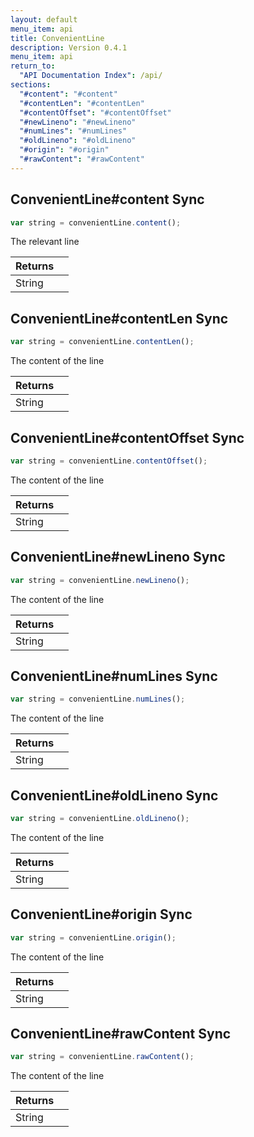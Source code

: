```yaml
---
layout: default
menu_item: api
title: ConvenientLine
description: Version 0.4.1
menu_item: api
return_to:
  "API Documentation Index": /api/
sections:
  "#content": "#content"
  "#contentLen": "#contentLen"
  "#contentOffset": "#contentOffset"
  "#newLineno": "#newLineno"
  "#numLines": "#numLines"
  "#oldLineno": "#oldLineno"
  "#origin": "#origin"
  "#rawContent": "#rawContent"
---
```


## <a name="content"></a><span>ConvenientLine#</span>content <span class="tags"><span class="sync">Sync</span></span>

```js
var string = convenientLine.content();
```

The relevant line

| Returns |  |
| --- | --- |
| String |  |

## <a name="contentLen"></a><span>ConvenientLine#</span>contentLen <span class="tags"><span class="sync">Sync</span></span>

```js
var string = convenientLine.contentLen();
```

The content of the line

| Returns |  |
| --- | --- |
| String |  |

## <a name="contentOffset"></a><span>ConvenientLine#</span>contentOffset <span class="tags"><span class="sync">Sync</span></span>

```js
var string = convenientLine.contentOffset();
```

The content of the line

| Returns |  |
| --- | --- |
| String |  |

## <a name="newLineno"></a><span>ConvenientLine#</span>newLineno <span class="tags"><span class="sync">Sync</span></span>

```js
var string = convenientLine.newLineno();
```

The content of the line

| Returns |  |
| --- | --- |
| String |  |

## <a name="numLines"></a><span>ConvenientLine#</span>numLines <span class="tags"><span class="sync">Sync</span></span>

```js
var string = convenientLine.numLines();
```

The content of the line

| Returns |  |
| --- | --- |
| String |  |

## <a name="oldLineno"></a><span>ConvenientLine#</span>oldLineno <span class="tags"><span class="sync">Sync</span></span>

```js
var string = convenientLine.oldLineno();
```

The content of the line

| Returns |  |
| --- | --- |
| String |  |

## <a name="origin"></a><span>ConvenientLine#</span>origin <span class="tags"><span class="sync">Sync</span></span>

```js
var string = convenientLine.origin();
```

The content of the line

| Returns |  |
| --- | --- |
| String |  |

## <a name="rawContent"></a><span>ConvenientLine#</span>rawContent <span class="tags"><span class="sync">Sync</span></span>

```js
var string = convenientLine.rawContent();
```

The content of the line

| Returns |  |
| --- | --- |
| String |  |

